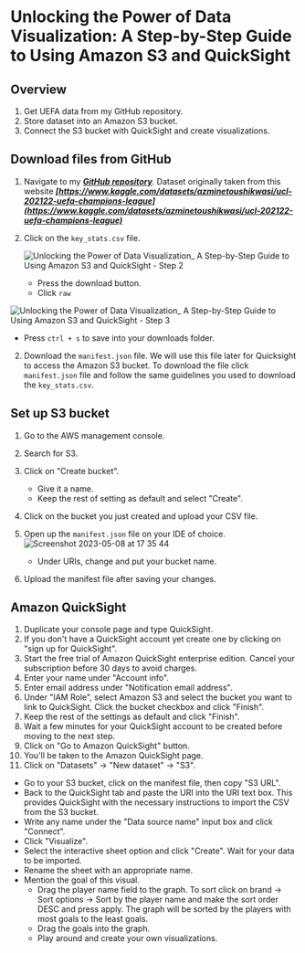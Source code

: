 # Unlocking the Power of Data Visualization: A Step-by-Step Guide to Using Amazon S3 and QuickSight 

## Overview

1. Get UEFA data from my GitHub repository.
2. Store dataset into an Amazon S3 bucket.
3. Connect the S3 bucket with QuickSight and create visualizations.

## Download files from GitHub
1. Navigate to my ***[GitHub repository](https://github.com/GivenCingco/AmazonS3-with-Amazon-Quicksight-to-visualise-UEFA-stats)***. Dataset originally taken from this website ***[https://www.kaggle.com/datasets/azminetoushikwasi/ucl-202122-uefa-champions-league](https://www.kaggle.com/datasets/azminetoushikwasi/ucl-202122-uefa-champions-league)***

1. Click on the `key_stats.csv` file.



   ![Unlocking the Power of Data Visualization_ A Step-by-Step Guide to Using Amazon S3 and QuickSight  - Step 2](https://github.com/GivenCingco/AmazonS3-with-Amazon-Quicksight-to-visualise-UEFA-stats/assets/50238769/48208b19-69d7-441f-91b7-e19c839f600a)

   - Press the download button.
   - Click `raw`

![Unlocking the Power of Data Visualization_ A Step-by-Step Guide to Using Amazon S3 and QuickSight  - Step 3](https://github.com/GivenCingco/AmazonS3-with-Amazon-Quicksight-to-visualise-UEFA-stats/assets/50238769/85239d7c-5409-4d1f-b53e-b3b15cca96e5)


   - Press `ctrl + s` to save into your downloads folder.
2. Download the `manifest.json` file. We will use this file later for Quicksight to access the Amazon S3 bucket. To download the file click `manifest.json` file and follow the same guidelines you used to download the `key_stats.csv`.
   

## Set up S3 bucket

1. Go to the AWS management console.
2. Search for S3.
3. Click on "Create bucket".
   - Give it a name.
   - Keep the rest of setting as default and select "Create".
4. Click on the bucket you just created and upload your CSV file.
5. Open up the `manifest.json` file on your IDE of choice.
![Screenshot 2023-05-08 at 17 35 44](https://user-images.githubusercontent.com/50238769/236867065-781e4149-86e6-46d8-84a2-6f10d8f769eb.png)

   - Under URIs, change and put your bucket name.
6. Upload the manifest file after saving your changes.

## Amazon QuickSight

1. Duplicate your console page and type QuickSight.
2. If you don't have a QuickSight account yet create one by clicking on "sign up for QuickSight".
3. Start the free trial of Amazon QuickSight enterprise edition. Cancel your subscription before 30 days to avoid charges.
4. Enter your name under "Account info".
5. Enter email address under "Notification email address".
6. Under "IAM Role", select Amazon S3 and select the bucket you want to link to QuickSight. Click the bucket checkbox and click "Finish".
7. Keep the rest of the settings as default and click "Finish".
8. Wait a few minutes for your QuickSight account to be created before moving to the next step.
9. Click on "Go to Amazon QuickSight" button.
10. You'll be taken to the Amazon QuickSight page.
11. Click on "Datasets" -> "New dataset" -> "S3".
   - Go to your S3 bucket, click on the manifest file, then copy "S3 URL".
   - Back to the QuickSight tab and paste the URI into the URI text box. This provides QuickSight with the necessary instructions to import the CSV from the S3 bucket.
   - Write any name under the "Data source name" input box and click "Connect".
   - Click "Visualize".
   - Select the interactive sheet option and click "Create". Wait for your data to be imported.
   - Rename the sheet with an appropriate name.
   - Mention the goal of this visual.
     - Drag the player name field to the graph. To sort click on brand -> Sort options -> Sort by the player name and make the sort order DESC and press apply. The graph will be sorted by the players with most goals to the least goals.
     - Drag the goals into the graph.
     - Play around and create your own visualizations.
